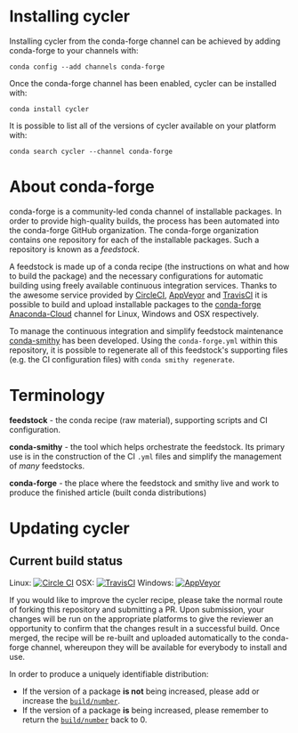 Installing cycler
=================

Installing cycler from the conda-forge channel can be achieved by adding conda-forge to your channels with:

```
conda config --add channels conda-forge
```

Once the conda-forge channel has been enabled, cycler can be installed with:

```
conda install cycler
```

It is possible to list all of the versions of cycler available on your platform with:

```
conda search cycler --channel conda-forge
```


About conda-forge
=================

conda-forge is a community-led conda channel of installable packages.
In order to provide high-quality builds, the process has been automated into the
conda-forge GitHub organization. The conda-forge organization contains one repository 
for each of the installable packages. Such a repository is known as a *feedstock*.

A feedstock is made up of a conda recipe (the instructions on what and how to build
the package) and the necessary configurations for automatic building using freely
available continuous integration services. Thanks to the awesome service provided by
[CircleCI](https://circleci.com/), [AppVeyor](http://www.appveyor.com/)
and [TravisCI](https://travis-ci.org/) it is possible to build and upload installable
packages to the [conda-forge](https://anaconda.org/conda-forge)
[Anaconda-Cloud](http://docs.anaconda.org/) channel for Linux, Windows and OSX respectively.

To manage the continuous integration and simplify feedstock maintenance
[conda-smithy](http://github.com/conda-forge/conda-smithy) has been developed.
Using the ``conda-forge.yml`` within this repository, it is possible to regenerate all of
this feedstock's supporting files (e.g. the CI configuration files) with ``conda smithy regenerate``.


Terminology
===========

**feedstock** - the conda recipe (raw material), supporting scripts and CI configuration.

**conda-smithy** - the tool which helps orchestrate the feedstock.
                   Its primary use is in the construction of the CI ``.yml`` files
                   and simplify the management of *many* feedstocks.

**conda-forge** - the place where the feedstock and smithy live and work to
                  produce the finished article (built conda distributions)


Updating cycler
===============

Current build status
--------------------
Linux: [![Circle CI](https://circleci.com/gh/conda-forge/cycler-feedstock.svg?style=svg)](https://circleci.com/gh/conda-forge/cycler-feedstock)
OSX: [![TravisCI](https://travis-ci.org/conda-forge/cycler-feedstock.svg?branch=master)](https://travis-ci.org/conda-forge/cycler-feedstock) 
Windows: [![AppVeyor](https://ci.appveyor.com/api/projects/status/github/conda-forge/cycler-feedstock?svg=True)](https://ci.appveyor.com/project/conda-forge/cycler-feedstock/branch/master)


If you would like to improve the cycler recipe, please take the normal
route of forking this repository and submitting a PR. Upon submission, your changes will
be run on the appropriate platforms to give the reviewer an opportunity to confirm that the
changes result in a successful build. Once merged, the recipe will be re-built and uploaded
automatically to the conda-forge channel, whereupon they will be available for everybody to
install and use.

In order to produce a uniquely identifiable distribution:
 * If the version of a package **is not** being increased, please add or increase
   the [``build/number``](http://conda.pydata.org/docs/building/meta-yaml.html#build-number-and-string). 
 * If the version of a package **is** being increased, please remember to return
   the [``build/number``](http://conda.pydata.org/docs/building/meta-yaml.html#build-number-and-string)
   back to 0.
